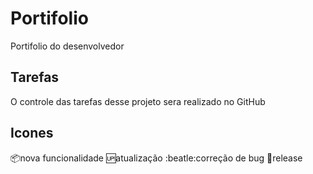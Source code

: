 # Portifolio
Portifolio do desenvolvedor

## Tarefas

O controle das tarefas desse projeto sera realizado no GitHub

## Icones
:package:nova funcionalidade
:up:atualização
:beatle:correção de bug
:checkered_flag:release